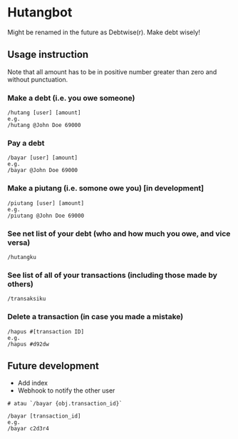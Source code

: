 # Hutangbot

Might be renamed in the future as Debtwise(r). Make debt wisely!

## Usage instruction

Note that all amount has to be in positive number greater than zero and without punctuation.

### Make a debt (i.e. you owe someone)

```
/hutang [user] [amount]
e.g.
/hutang @John Doe 69000
```

### Pay a debt

```
/bayar [user] [amount]
e.g.
/bayar @John Doe 69000
```

### Make a piutang (i.e. somone owe you) [in development]

```
/piutang [user] [amount]
e.g.
/piutang @John Doe 69000
```

### See net list of your debt (who and how much you owe, and vice versa)

```
/hutangku
```

### See list of all of your transactions (including those made by others)

```
/transaksiku
```

### Delete a transaction (in case you made a mistake)

```
/hapus #[transaction ID]
e.g.
/hapus #d92dw
```

## Future development

- Add index
- Webhook to notify the other user

```
# atau `/bayar {obj.transaction_id}`

/bayar [transaction_id]
e.g.
/bayar c2d3r4
```
